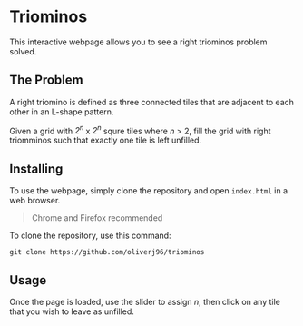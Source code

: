 # Triominos
This interactive webpage allows you to see a right triominos problem solved.

## The Problem
A right triomino is defined as three connected tiles that are adjacent to each other in an L-shape pattern.

Given a grid with _2<sup>n</sup>_ x _2<sup>n</sup>_ squre tiles where _n_ > 2, fill the grid with right triomminos such that exactly one tile is left unfilled.

## Installing
To use the webpage, simply clone the repository and open `index.html` in a web browser.
> Chrome and Firefox recommended

To clone the repository, use this command:
```
git clone https://github.com/oliverj96/triominos
```

## Usage
Once the page is loaded, use the slider to assign _n_, then click on any tile that you wish to leave as unfilled.
